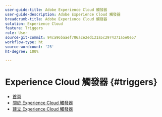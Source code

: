 ```yaml
---
user-guide-title: Adobe Experience Cloud 觸發器
user-guide-description: Adobe Experience Cloud 觸發器
breadcrumb-title: Adobe Experience Cloud 觸發器
solution: Experience Cloud
feature: Triggers
role: User
source-git-commit: 94ca96baaef706ace2ed131a5c2974371a5e0e57
workflow-type: ht
source-wordcount: '25'
ht-degree: 100%

---
```


# Experience Cloud 觸發器 {#triggers}

* [首頁](home.md)
* [關於 Experience Cloud 觸發器](overview.md)
* [建立 Experience Cloud 觸發器](create.md)
